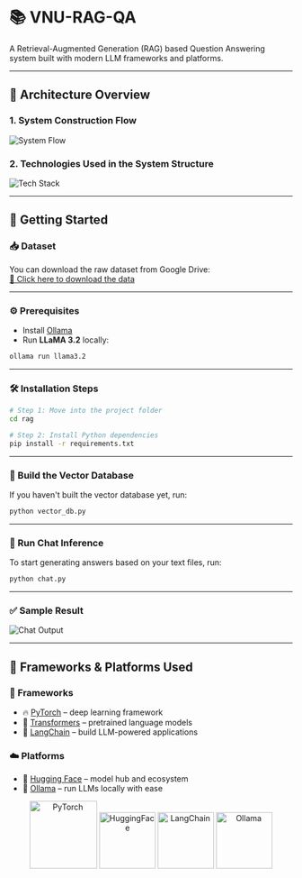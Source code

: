 # 📚 VNU-RAG-QA

A Retrieval-Augmented Generation (RAG) based Question Answering system built with modern LLM frameworks and platforms.

---

## 🧱 Architecture Overview

### 1. System Construction Flow
![System Flow](https://github.com/user-attachments/assets/fa0ef5aa-2257-499a-90eb-5367bdcf912a)

### 2. Technologies Used in the System Structure
![Tech Stack](https://github.com/user-attachments/assets/abc85898-b989-434b-93ab-74fe31a8c0e1)

---

## 🚀 Getting Started

### 📥 Dataset
You can download the raw dataset from Google Drive:  
[📂 Click here to download the data](https://drive.google.com/file/d/1xYyzZJI5DLwaCO-MFLtYh07x4aPE7pV-/view?usp=drive_link)

---

### ⚙️ Prerequisites

- Install [Ollama](https://ollama.com/)
- Run **LLaMA 3.2** locally:

```bash
ollama run llama3.2
```

---

### 🛠️ Installation Steps

```bash
# Step 1: Move into the project folder
cd rag

# Step 2: Install Python dependencies
pip install -r requirements.txt
```

---

### 🧠 Build the Vector Database

If you haven't built the vector database yet, run:

```bash
python vector_db.py
```

---

### 💬 Run Chat Inference

To start generating answers based on your text files, run:

```bash
python chat.py
```

---

### ✅ Sample Result

![Chat Output](https://github.com/user-attachments/assets/2d3f787c-088f-4a78-ac1d-b79782c0fc59)

---

## 🧰 Frameworks & Platforms Used

### 🔧 Frameworks
- 🔥 [PyTorch](https://pytorch.org/) – deep learning framework
- 🤖 [Transformers](https://huggingface.co/docs/transformers) – pretrained language models
- 🔗 [LangChain](https://www.langchain.com/) – build LLM-powered applications

### ☁️ Platforms
- 🤗 [Hugging Face](https://huggingface.co/) – model hub and ecosystem
- 🧠 [Ollama](https://ollama.com/) – run LLMs locally with ease

<p align="center">
  <img src="https://cdn.worldvectorlogo.com/logos/pytorch-2.svg" alt="PyTorch" width="120" />
  <img src="https://huggingface.co/front/assets/huggingface_logo-noborder.svg" alt="HuggingFace" width="100" />
  <img src="https://brandlogos.net/wp-content/uploads/2025/03/langchain-logo_brandlogos.net_9zgaw-768x768.png" alt="LangChain" width="100" />
  <img src="https://awakast.com/wp-content/uploads/2024/03/ollama-logo.png" alt="Ollama" width="100" />
</p>

